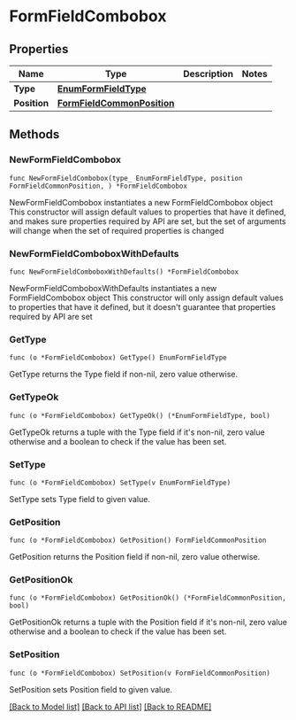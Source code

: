 # FormFieldCombobox

## Properties

Name | Type | Description | Notes
------------ | ------------- | ------------- | -------------
**Type** | [**EnumFormFieldType**](EnumFormFieldType.md) |  | 
**Position** | [**FormFieldCommonPosition**](FormFieldCommonPosition.md) |  | 

## Methods

### NewFormFieldCombobox

`func NewFormFieldCombobox(type_ EnumFormFieldType, position FormFieldCommonPosition, ) *FormFieldCombobox`

NewFormFieldCombobox instantiates a new FormFieldCombobox object
This constructor will assign default values to properties that have it defined,
and makes sure properties required by API are set, but the set of arguments
will change when the set of required properties is changed

### NewFormFieldComboboxWithDefaults

`func NewFormFieldComboboxWithDefaults() *FormFieldCombobox`

NewFormFieldComboboxWithDefaults instantiates a new FormFieldCombobox object
This constructor will only assign default values to properties that have it defined,
but it doesn't guarantee that properties required by API are set

### GetType

`func (o *FormFieldCombobox) GetType() EnumFormFieldType`

GetType returns the Type field if non-nil, zero value otherwise.

### GetTypeOk

`func (o *FormFieldCombobox) GetTypeOk() (*EnumFormFieldType, bool)`

GetTypeOk returns a tuple with the Type field if it's non-nil, zero value otherwise
and a boolean to check if the value has been set.

### SetType

`func (o *FormFieldCombobox) SetType(v EnumFormFieldType)`

SetType sets Type field to given value.


### GetPosition

`func (o *FormFieldCombobox) GetPosition() FormFieldCommonPosition`

GetPosition returns the Position field if non-nil, zero value otherwise.

### GetPositionOk

`func (o *FormFieldCombobox) GetPositionOk() (*FormFieldCommonPosition, bool)`

GetPositionOk returns a tuple with the Position field if it's non-nil, zero value otherwise
and a boolean to check if the value has been set.

### SetPosition

`func (o *FormFieldCombobox) SetPosition(v FormFieldCommonPosition)`

SetPosition sets Position field to given value.



[[Back to Model list]](../README.md#documentation-for-models) [[Back to API list]](../README.md#documentation-for-api-endpoints) [[Back to README]](../README.md)


